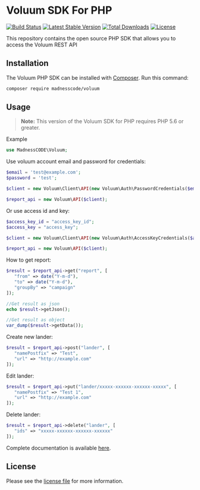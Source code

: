 # Voluum SDK For PHP
[![Build Status](https://travis-ci.org/MadnessCODE/Voluum.svg?branch=master)](https://travis-ci.org/MadnessCODE/Voluum)
[![Latest Stable Version](https://poser.pugx.org/madnesscode/voluum/v/stable)](https://packagist.org/packages/madnesscode/voluum)
[![Total Downloads](https://poser.pugx.org/madnesscode/voluum/downloads)](https://packagist.org/packages/madnesscode/voluum)
[![License](https://poser.pugx.org/madnesscode/voluum/license)](https://packagist.org/packages/madnesscode/voluum)

This repository contains the open source PHP SDK that allows you to access the Voluum REST API

## Installation

The Voluum PHP SDK can be installed with [Composer](https://getcomposer.org/). Run this command:

```sh
composer require madnesscode/voluum
```

## Usage

> **Note:** This version of the Voluum SDK for PHP requires PHP 5.6 or greater.

Example

```php
use MadnessCODE\Voluum;
```
Use voluum account email and password for credentials:
```php
$email = 'test@example.com';
$password = 'test';

$client = new Voluum\Client\API(new Voluum\Auth\PasswordCredentials($email, $password));

$report_api = new Voluum\API($client);
```

Or use access id and key:
```php
$access_key_id = "access_key_id";
$access_key = "access_key";

$client = new Voluum\Client\API(new Voluum\Auth\AccessKeyCredentials($access_key_id, $access_key));

$report_api = new Voluum\API($client);
```

How to get report:
```php
$result = $report_api->get("report", [
   "from" => date("Y-m-d"),
   "to" => date("Y-m-d"),
   "groupBy" => "campaign"
]);

//Get result as json
echo $result->getJson();

//Get result as object
var_dump($result->getData());
```

Create new lander:
```php
$result = $report_api->post("lander", [
   "namePostfix" => "Test",
   "url" => "http://example.com"
]);
```

Edit lander:
```php
$result = $report_api->put("lander/xxxxx-xxxxxx-xxxxxx-xxxxx", [
   "namePostfix" => "Test 1",
   "url" => "http://example.com"
]);
```

Delete lander:
```php
$result = $report_api->delete("lander", [
   "ids" => "xxxxx-xxxxxx-xxxxxx-xxxxxx"
]);
```

Complete documentation is available [here](https://developers.voluum.com/).

## License
Please see the [license file](https://github.com/MadnessCODE/Voluum/blob/master/LICENSE) for more information.